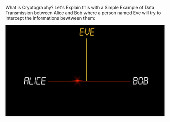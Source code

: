 What is Cryptography?
Let's Explain this with a Simple Example of Data Transmission between Alice and Bob where a person named Eve will try to intercept the informations bewtween them:

![image alt](https://github.com/KraKEn-bit/Cryptography/blob/main/Images/Alics_Bob_Eve_Transmission.png?raw=true)
